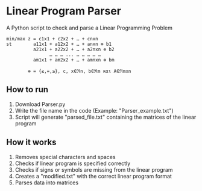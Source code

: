 # Linear Program Parser
A Python script to check and parse a Linear Programming Problem
```
min/max z = c1x1 + c2x2 + … + cnxn
st        a11x1 + a12x2 + … + anxn ⊗ b1
          a21x1 + a22x2 + … + a2nxn ⊗ b2
                … … … ... … … … … …
          am1x1 + am2x2 + … + amnxn ⊗ bm
          
        ⊕ = {≤,=,≥}, c, x∈ℜn, b∈ℜm και A∈ℜmxn
```

## How to run
1. Download Parser.py
2. Write the file name in the code (Example: "Parser_example.txt")
3. Script will generate "parsed_file.txt" containing the matrices of the linear program

## How it works
1. Removes special characters and spaces
2. Checks if linear program is specified correctly
3. Checks if signs or symbols are missing from the linear program
4. Creates a "modified.txt" with the correct linear program format
5. Parses data into matrices

